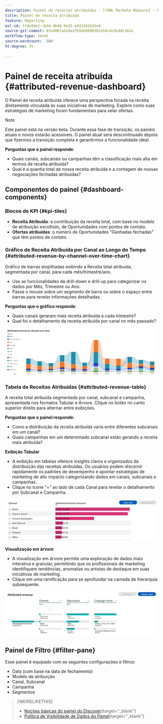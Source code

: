 ```yaml
---
description: Painel de receitas atribuídas - [!DNL Marketo Measure] - Produto
title: Painel de receita atribuída
feature: Reporting
exl-id: ff4e9de2-cb34-4b40-9e25-e431941b2be0
source-git-commit: 01ed0bfa424a1fb5eb68983b1a54c4c5eddc163a
workflow-type: tm+mt
source-wordcount: '384'
ht-degree: 3%

---
```


# Painel de receita atribuída {#attributed-revenue-dashboard}

O Painel de receita atribuída oferece uma perspectiva focada na receita diretamente vinculada às suas iniciativas de marketing. Explore como suas estratégias de marketing foram fundamentais para selar ofertas.

>[!NOTE]
>
>Este painel está na versão beta. Durante essa fase de transição, os painéis atuais e novos estarão acessíveis. O painel atual será descontinuado depois que fizermos a transição completa e garantirmos a funcionalidade ideal.

**Perguntas que o painel responde**:

* Quais canais, subcanais ou campanhas têm a classificação mais alta em termos de receita atribuída?
* Qual é a quantia total de nossa receita atribuída e a contagem de nossas negociações fechadas atribuídas?

## Componentes do painel {#dashboard-components}

### Blocos de KPI {#kpi-tiles}

* **Receita Atribuída**: a contribuição da receita total, com base no modelo de atribuição escolhido, de Oportunidades com pontos de contato.
* **Ofertas atribuídas**: o número de Oportunidades &quot;Ganhadas fechadas&quot; que têm pontos de contato.

### Gráfico de Receita Atribuída por Canal ao Longo do Tempo {#attributed-revenue-by-channel-over-time-chart}

Gráfico de barras empilhadas exibindo a Receita total atribuída, segmentada por canal, para cada mês/trimestre/ano.

* Use as funcionalidades de drill-down e drill-up para categorizar os dados por Mês, Trimestre ou Ano.
* Passe o mouse sobre um segmento de barra ou sobre o espaço entre barras para revelar informações detalhadas.

**Perguntas que o gráfico responde**:

* Quais canais geraram mais receita atribuída a cada trimestre?
* Qual foi o detalhamento da receita atribuída por canal no mês passado?

![](assets/attributed-revenue-dashboard-1.png)

### Tabela de Receitas Atribuídas {#attributed-revenue-table}

A receita total atribuída segmentada por canal, subcanal e campanha, apresentada nos formatos Tabular e Árvore. Clique no botão no canto superior direito para alternar entre exibições.

**Perguntas que o painel responde**:

* Como a distribuição da receita atribuída varia entre diferentes subcanais em um canal?
* Quais campanhas em um determinado subcanal estão gerando a receita mais atribuída?

**Exibição Tabular**

* A exibição em tabelas oferece insights claros e organizados da distribuição das receitas atribuídas. Os usuários podem discernir rapidamente os padrões de desempenho e apontar estratégias de marketing de alto impacto categorizando dados em canais, subcanais e campanhas.
* Clique no ícone &quot;+&quot; ao lado de cada Canal para revelar o detalhamento por Subcanal e Campanha.

![](assets/attributed-revenue-dashboard-2.png)

**Visualização em árvore**

* A visualização em árvore permite uma exploração de dados mais interativa e granular, permitindo que os profissionais de marketing identifiquem tendências, anomalias ou artistas de destaque em suas iniciativas de marketing.
* Clique em uma ramificação para se aprofundar na camada de hierarquia subsequente.

![](assets/attributed-revenue-dashboard-3.png)

## Painel de Filtro {#filter-pane}

Esse painel é equipado com as seguintes configurações e filtros:

* Data (com base na data de fechamento)
* Modelo de atribuição
* Canal, Subcanal
* Campanha
* Segmentos

>[!MORELIKETHIS]
>
>* [Noções básicas do painel do Discover](/help/marketo-measure-discover-ui/dashboards/discover-dashboard-basics.md){target="_blank"}
>* [Política de Visibilidade de Dados do Painel](/help/marketo-measure-discover-ui/dashboards/dashboard-data-visibility-policy.md){target="_blank"}

